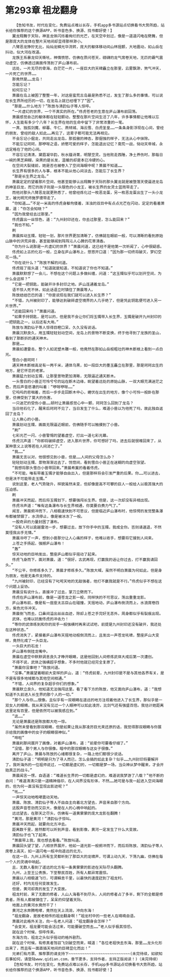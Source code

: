# 第293章 祖龙翻身
        【告知书友，时代在变化，免费站点难以长存，手机app多书源站点切换看书大势所趋，站长给你推荐的这个换源APP，听书音色多、换源、找书都好使！】
       翼龙翔舞于天际，神圣龙体闪烁着绚烂的光芒，在天空中划过，像是一道道闪电在劈舞，但是那庞大的龙体在整片天地间却显得那样渺小。
       八臂恶龙狰狞无比，灿灿龙鳞光华流转，庞大的躯体移动间山林摇颤，大地震动，如山岳在抖动，似大河在改道。
       龙族王系暴龙仰天嘶吼，神情愤怒，仿佛在质问苍天，磅礴的龙气席卷天地，无匹的霸气震动虚空，仿佛透过画面传荡到了庐山瀑布前。
       远处，一片无尽的骨海，白茫茫一片，一座巨大的天碑矗立在那里，云雾飘渺，煞气冲天，一片死亡的世界……
       那竟然是……龙岛！
       怎能忘记？
       如何忘记？
       萧晨在岛上被困了整整一年，对这座蛮荒古岛最是熟悉不过，发生了那么多的事情，可以说在长生界所经历的一切，在龙岛上就已经埋下了“因”。
       “那是……什么地方？”陈放与清韵仙子等人惊呼。
       “一片虚幻的世界，一个不真实的所在。”佟虎苍老的生意在庐山瀑布前回荡。
       萧晨感觉自己的躯体都在轻轻颤动，整整在那片空间生活了八年，许多事情都让他难以忘怀，人生能有多少个八年？长生界在他的生命中留下了非常浓重的一笔。
       一真、独孤剑魔、柳暮、牛仁、燕倾城、海云雪、白虎圣皇……一条条身影浮现在心间，曾经的朋友、曾经的敌人如此……再见了，这辈子都可能无法再相见。
       不会忘记小倔龙，共同走出龙岛，那孤傲的神态，那倔强的样子，无法从心中抹除。
       不能忘记珂珂，那咿呀之语，娇憨可爱的样子，怎能退出记忆？南荒一战，恸动天帝城，永远定格在了他的心间。
       不容忘记清清，黛眉凝华韵，秋水蕴诗菁，明慧空灵。当他败走西陲，净土养伤时，那每日一碗的黑芝麻糊，染黑的是长发，温暖的却是本已冷硬的心。
       在空间大裂缝前，她是否也被卷入了空间海眼中呢？萧晨不知道……
       长生界有很多的人与事，根本不能从他心间淡去，怎能忘了长生界？
       “那是长生界之龙岛。”
       萧晨定定的望着那片空间，他甚至能够认出翔舞于天际的那头翼龙就是被堕落天使逼进龙岛的神圣巨龙，而它的孩子则是一头银色的小龙王，被长生界的女灵士蓝雨带走了。
       而他对那头八臂恶龙就更熟悉了，他曾经炼化过一枚恶龙蛋，另一枚恶龙蛋出生了一头小龙王，被光明咒师施罗德带走了。
       “你知道……”不足一米高的佟虎身躯佝偻着，浑浊的双目中有点点光芒在闪动，定定的看着萧晨，道：“你怎会知晓？”
       “因为我曾经去过那里。”
       佟虎露出一丝惊色，道：“九州封印还在，你去过那里，怎么能回来？”
       “我也不知。”
       刷
       萧晨挥动玉镯，轻轻一划，那片世界更加清晰了，仿佛就在眼前一般，可以清晰的看到原始山脉中的洪荒异兽，甚至能够闻到阵阵沁人心脾的花草清香。
       “你为什么说那是一片虚幻的世界？”萧晨问道，这已经不是他第一次听闻了，心中很疑惑。
       佟虎如上古的化石一般，立身在庐山瀑布上，悠悠开口道：“因为那一切终将破灭，梦幻空花一场。”
       “你在说什么？”陈放不解的问道。
       佟虎摇了摇头道：“知道就是知道，不知道说了你也不知道。”
       萧晨默默想了一会儿，不想在这个问题上多做纠缠，问道：“这玉镯似乎可以划开空间，为什么会这样？”
       “它是一把钥匙，能破开许多封印之地。庐山连通着龙岛。”
       语不惊人死不休，如此话语立时镇住了萧晨等人。
       陈放结结巴巴的道：“你是说现在我们就可以进入长生界？”
       “不错，九州被封印了，能够达到破碎虚空境界的人几乎绝了，但是凭此钥匙便可进入另一片世界。”
       “还能回来吗？”萧晨问道。
       “如果手持钥匙，是可以的，但是我不会让你们将玉镯带入长生界，玉镯是破开九州封印的一把钥匙之一，以后还有大用。”
       陈放与清韵仙子等人惊得目瞪口呆，久久没有说话。
       萧晨沉默良久，用玉镯轻轻划动空间，龙岛上的景物不断变换，终于他寻到了龙族的圣山，看到了那断折的通天神木。
       那是……
       萧晨如遭雷击，整个人如泥塑木雕一般，他竟然在那如山岳般粗壮的神木断根上看到一点白光。
       雪白小兽珂珂！
       通天神木断根高足有一两千米，通体乌黑，如一段巨大的墨玉矗立在那里，那是珂珂出生的地方，是它怀恋的老家。
       萧晨猛力划动玉镯，让那里景物更加清晰，无限逼近通天断木。
       一头雪白的小兽正可怜兮兮的站在断木边缘，眺望着远处的原始山脉，一双大眼充满迷茫之色，而后声音悲凄的叫着：“咿呀咿呀……”
       它呜呜的悲咽着，而后一步步走回断木中心，蜷伏在出生的地方，像个小可怜一般卧在那里，仿佛受到了莫大的伤害。
       一只迷茫的受伤小兽……顿时让萧晨感觉心中一颤，珂珂怎么回到了龙岛？
       当日他石化了，醒来后珂珂不见了，当日发生了什么，难道小兽以为他死了吗，故此独自返回了龙岛？
       让人揪心的小兽。
       萧晨划动玉镯，画面无限逼近眼前，仿佛随手可以触摸到了小兽。
       “刷”
       七彩光芒一闪，小兽警惕的望着虚空，打出一道七彩光幕。
       佟虎沉声道：“你即将破碎虚空，进入那片世界，你可想好了吗，进去后就很难回来了，从某种意义上说等若在人间消亡了。”
       “我……”
       萧晨无言以对，他很想见到小兽，但是……人间的父母怎么办？
       轻轻划动玉镯，景物渐渐远去了。恍惚间，看到雪白小兽正在迷糊的向虚空张望。
       “我想将那头雪白小兽带回来。”萧晨希冀的看着佟虎。
       “不可能，唯有带着玉镯才能够自由出入，但是那样将会引发严重的后果。你……可以进去，但是决不可能带走玉镯。”
       说到这里，老人气势陡升，样貌虽然未变，但却像是高不可攀的巨人一般给人以极其强大的压迫感。
       刷
       萧晨冲天而起，而后将玉镯划下，想要强闯长生界。但是，这一次却没有异相出现。
       佟虎冷声道：“唯有这条瀑布与长生界相通，你莫要白费力气了。”
       闻言，萧晨俯冲而下，八相极速快到不可思议，但是临近庐山瀑布时，他惊愕的发觉整条瀑布都被禁锢了，水流停止，像是被冰冻了一般。
       一股奇异的力量封困了瀑布。
       “没有人可以逾越雷池一步，想要过去，放下你手中的玉镯，我成全你。否则请速退，不然莫怪我出手无情。”
       萧晨冷哼了一声，想到小兽那分让人心痛的样子，他难以收手，想要将它接到人间来。
       上苍之手扬起，强撼庐山瀑布！
       “轰”
       惊天动地的巨响发出，整座庐山都似乎摇动了起来。
       佟虎飞身而下，面对萧晨，道：“很好，古武再现，打赢我的话让你过去，打不赢我请回头。”
       “不公平，你修练多久了，萧晨才修练多久。”陈放大喊，虽然不明白萧晨为何如此，但是身为朋友，他是无条件支持的。
       “九州被封印，已经没有了叱咤天地的无敌强者，他打不赢我就是不行。”佟虎似乎不想在这个问题上妥协。
       萧晨没有说什么，直接冲了过去，掌刀立劈而下。
       佟虎在庐山瀑布前，像是一道苍龙之影一般，同样快的不可思议，荡出重重龙影。
       庐山瀑布前，像是有一座座太古巨山在碰撞，天摇地动，庐山瀑布倒流而上，水浪席卷四方，紫色光华冲天。
       萧晨倒飞而去，口鼻间溢出丝丝血迹，除却上苍之手完好无恙外，周身都似乎有裂痕出现。
       武体，也难以抗衡佟虎的冲击力！
       “等你的武体练到和你的双手一般强横时再来试试吧，前提是九州封印还没有破开，我还处在这种状态。”
       佟虎消失了，紧接着庐山瀑布天摇地动般倒流而上，且发出一声苍龙吼啸，整座庐山大变样，竟然化成了一头巨龙。
       一头巨大的石龙！
       庐山瀑布倒挂龙嘴中。
       萧晨在虚空中默默调息良久才睁开眼睛，这是他回到人间修炼武体大成后第一次遭创。
       不得不说，武体之强横超乎想象，不多时他就已经完全复原了。
       “萧晨你没事吧？”陈放问道。
       “没事。”萧晨望着眼前大变样的庐山，道：“佟虎前辈，九州封印是不是与其他各界有关，是不是有很多地域都与其他空间相通。”
       “不错，人间界的复杂超乎你们的想象。”
       萧晨默立良久，他知道无法强闯这里。看了看下方的陈放，他又面向庐山瀑布，道：“我想知道不久前进入长生界的那个人的一切。”
       “那个人与你……很像。且似乎有一双眼睛在遥远的地方注视着他进入了长生界，那似乎是一双女人的眼睛，我从来没有见过一个人眼神可以如此凌厉，比剑气还有强盛百倍。我估计她距离这里足有百里，但是依然可以被我感应到。”
       “这……”
       无论是萧晨还是陈放都大吃一惊。
       “虽然未曾看到那双眼睛，但是如果让我从那凌厉目光来还原的话，我觉得那双眼睛与你展示给我的画像中的女子的眼睛很神似。”
       “哗啦”
       萧晨刹那间展开了画像，对着庐山瀑布，道：“前辈你可要看仔细了。”
       “没错，那个男人与你很像。暗中的那双眼睛与这女子很像。”
       离开了庐山，萧晨与陈放的心绪都很复杂，一路上他们都很少说话。
       清韵仙子道：“明明是只为了寻人而已，怎么会搞的如此复杂？似乎……九州封印将要解开了。我听海外的一位祖师说过，一切都是虚幻的，一切都是梦一场，当众神从梦中醒来，才会开始真正的战斗。”
       萧晨闻言一愣，自语道：“难道长生界的一切都是虚幻的，难道说我梦游了八载？”他不断的自问：“难道清清只是一道精神烙印，在人间界没有形体，不然……她可是与我一起进入空间海眼的，但为何一直没有显现出影迹呢？”
       “吼……”
       一声惊天动地咆哮震动天地。
       萧晨、陈放、清韵仙子等人不由自主向着北方望去，声音来自那个方向。
       这股声音苍劲而又巨大，像是在人的心魄中响起的。
       远远望去，在那天之尽头，仿佛有一道黄蒙蒙的庞大龙影在翻腾！
       “黄河，那是黄河！”清韵仙子惊叫。
       萧晨冲天而起，就要向北方冲去。
       距离数千里，居然都可以听到声音，看到影像，黄河一定发生了什么大变故。
       清韵仙子也飞了起来。
       “萧晨带上我，我也想去看看。”陈放叫道。
       萧晨回头望了望，八相世界展开，他如一道光影一般俯冲而下，而后将陈放、清韵仙子等人席卷上高天，如一道闪电一般冲向遥远的北方。
       在这一日，九州上所有生灵都听到了那巨大的龙啸声，可谓上动九天，下荡九幽，仿佛在每一个人的灵魂中响起。
       且，无数人看到了遥远的北方有一条黄蒙蒙的影迹在天际尽头翻腾。
       九州，上至王公贵族，下至黎民百姓，所有人都异常震惊。
       萧晨以八相极速飞行，可谓瞬息千里，以最快的速度赶到了祖龙村。
       还好，村内无任何变故发生。
       但是，黄河却真的发生了大变故。
       祖龙村前，来了无数的修者，人山人海看不到尽头，人间的修者占了多半，剩下的全都是修真者，所有人都被镇住了，呆呆的仰望着天际。
       地面上的黄河水竟然干了！
       黄河之水奔腾咆哮，竟然在天上流淌，冲向东海！
       “祖龙翻身，是故老相传的祖龙翻身啊！”祖龙村中的一些老人在喃喃自语。
       萧晨对此格外关注，向一名老人问道：“祖龙翻身会怎样？”
       “会变天，祖龙要可能会活过来，可能要破空而去……”老人似乎极其惊恐。
       就在这个时候，惊呼传来。
       东海方向，祖龙之头似乎摇动的格外剧烈。
       就在这个时候，有修真者驾驭飞剑破空而来，喊道：“各位老祖快去东海，那里……龙头化形出来了，而且有一面直插天地间的巨碑显化而出！”
       兄弟们有月票、推荐票的请支持下~~~~~~~~~~~~~~~~~~~~~~~~~~~(未完待续，如欲知后事如何，请登陆www.qidian.com，章节更多，支持作者，支持正版阅读！)（未完待续）
       【告知书友，时代在变化，免费站点难以长存，手机app多书源站点切换看书大势所趋，站长给你推荐的这个换源APP，听书音色多、换源、找书都好使！】
